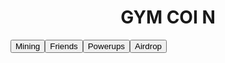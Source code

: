 <!DOCTYPE html>
<html>
<head>
<meta charset="utf-8">
<link rel="stylesheet" href="style.css">
<script src="https://telegram.org/js/telegram-web-app.js"></script>
<meta name="viewport" content="width=device-width, initial-scale=1">
<title>Gym coin</title>
</head>
<body>
<div class="app">
<h1 align="center">GYM COI N</h1>

<div class="panel">
<button>Mining</button><button>Friends</button><button>Powerups</button><button>Airdrop</button>
</div>
</ul>
</div>
</body>
</html>
